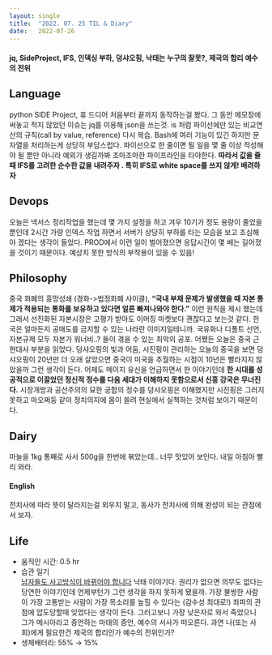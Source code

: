 ```yaml
---
layout:	single
title:	"2022. 07. 25 TIL & Diary"
date:	2022-07-26
---
```


  #### jq, SideProject, IFS, 인덱싱 부하, 덩샤오핑, 낙태는 누구의 잘못?, 제국의 합리 예수의 전위

## Language  

python SIDE Project, 휴 드디어 처음부터 끝까지 동작하는걸 봤다. 그 동안 메모장에 써놓고 적지 않았던 이슈는 jq를 이용해 json을 쓰는것. is 처럼 파이선에만 있는 비교연산의 규칙(call by value, reference) 다시 복습. Bash에 여러 기능이 있긴 하지만 문자열을 처리하는게 상당히 부담스럽다. 파이선으로 한 줄이면 될 일을 몇 줄 이상 작성해야 될 뿐만 아니라 예외가 생길까봐 조마조마한 파이프라인을 타야한다. **따라서 값을 줄때 IFS를 고려한 순수한 값을 내려주자 . 특히 IFS로 white space를 쓰지 않게! 배려하자**

## Devops  

오늘은 넥서스 정리작업을 했는데 몇 가지 설정을 하고 겨우 10기가 정도 용량이 줄었을 뿐인데 2시간 가량 인덱스 작업 하면서 서버가 상당히 부하를 타는 모습을 보고 조심해야 겠다는 생각이 들었다. PROD에서 이런 일이 벌어졌으면 응답시간이 몇 배는 길어졌을 것이기 때문이다. 예상치 못한 방식의 부작용이 있을 수 있음!

## Philosophy  

중국 화폐의 흥망성쇄 (경화->법정화폐 사이클), **“국내 부채 문제가 발생했을 때 자본 통제가 적용되는 통화를 보유하고 있다면 얼른 빠져나와야 한다.”** 이런 원칙을 제시 했는데 그래서 선진화된 자본시장은 고평가 받아도 이머징 마켓보다 괜찮다고 보는것 같다. 한국은 얼마든지 공매도를 금지할 수 있는 나라란 이미지일테니까. 국유화나 디폴트 선언, 자본규제 모두 자본가 워너비..? 들이 겪을 수 있는 최악의 공포. 어쨌든 오늘은 중국 근현대사 부분을 읽었다. 덩샤오핑의 빛과 어둠, 시진핑이 관리하는 오늘의 중국을 보면 덩샤오핑이 20년만 더 오래 살았으면 중국이 미국을 추월하는 시점이 10년은 빨라지지 않았을까 그런 생각이 든다. 어제도 메이지 유신을 언급하면서 한 이야기인데 **한 시대를 성공적으로 이끌었던 정신적 정수를 다음 세대가 이해하지 못함으로서 신흥 강국은 무너진다.** 시장개방과 공산주의의 묘한 궁합의 정수를 덩샤오핑은 이해했지만 시진핑은 그러지 못하고 마오쩌둥 같이 정치의지에 몸이 쏠려 현실에서 실책하는 것처럼 보이기 때문이다.

## Dairy

마늘을 1kg 통째로 사서 500g을 한번에 볶았는데.. 너무 맛있어 보인다. 내일 아침아 빨리 와라.

#### English

전치사에 따라 뜻이 달라지는걸 외우지 말고, 동사가 전치사에 의해 완성이 되는 관점에서 보자.

## Life  

* 움직인 시간: 0.5 hr
* 습관 일기  
[남자들도 사고방식이 바뀌어야 합니다](https://www.youtube.com/watch?v=SbBfZKAdv1U "남자들도 사고방식이 바뀌어야 합니다") 낙태 이야기다. 권리가 없으면 의무도 없다는 당연한 이야기인데 언제부턴가 그런 생각을 하지 못하게 됐을까. 가장 불쌍한 사람이 가장 고통받는 사람이 가장 목소리를 높힐 수 있다는 (감수성 최대로!) 좌파의 관점에 압도당할때 잊었다는 생각이 든다. 그러고보니 가장 낮은자로 와서 죽었으니 그가 메시아라고 증언하는 마태의 증언, 예수의 서사가 떠오른다. 과연 나(또는 사회)에게 필요한건 제국의 합리인가 예수의 전위인가?
* 생체배터리: 55% → 15%
  
